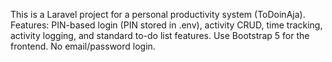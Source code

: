 <!-- Use this file to provide workspace-specific custom instructions to Copilot. For more details, visit https://code.visualstudio.com/docs/copilot/copilot-customization#_use-a-githubcopilotinstructionsmd-file -->

This is a Laravel project for a personal productivity system (ToDoinAja). Features: PIN-based login (PIN stored in .env), activity CRUD, time tracking, activity logging, and standard to-do list features. Use Bootstrap 5 for the frontend. No email/password login.
